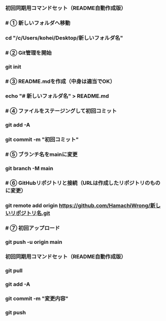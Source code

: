 ### 初回同期用コマンドセット（README自動作成版）

### 

### \# ① 新しいフォルダへ移動

### cd "/c/Users/kohei/Desktop/新しいフォルダ名"

### 

### \# ② Git管理を開始

### git init

### 

### \# ③ README.mdを作成（中身は適当でOK）

### echo "# 新しいフォルダ名" > README.md

### 

### \# ④ ファイルをステージングして初回コミット

### git add -A

### git commit -m "初回コミット"

### 

### \# ⑤ ブランチ名をmainに変更

### git branch -M main

### 

### \# ⑥ GitHubリポジトリと接続（URLは作成したリポジトリのものに変更）

### git remote add origin https://github.com/HamachiWrong/新しいリポジトリ名.git

### 

### \# ⑦ 初回アップロード

### git push -u origin main

### 

### 初回同期用コマンドセット（README自動作成版）

### git pull

### git add -A

### git commit -m "変更内容"

### git push

